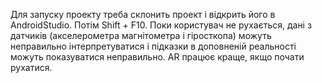 Для запуску проекту треба склонить проект і відкрить його в AndroidStudio. Потім Shift + F10.
Поки користувач не рухається, дані з датчиків (акселерометра магнітометра і гіросткопа) можуть неправильно інтерпретуватися і підказки в доповненій реальності можуть показуватися неправильно.
AR працює краще, якщо почати рухатися.
